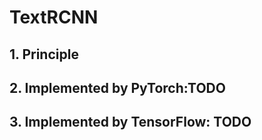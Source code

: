 # TextRCNN

## 1. Principle









## 2. Implemented by PyTorch:TODO




## 3. Implemented by TensorFlow: TODO